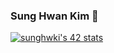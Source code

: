 ### Sung Hwan Kim 👋

[![sunghwki's 42 stats](https://badge42.herokuapp.com/api/stats/sunghwki)](https://github.com/JaeSeoKim/badge42)

